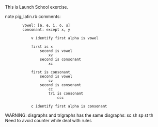 This is Launch School exercise.



note pig_latin.rb comments:

			vowel: [a, e, i, o, u]
			consonant: except x, y

				v identify first alpha is vowel

				first is x 
					second is vowel
						xv
					second is consonant
						xc 		

				first is consonant 
					second is vowel
						cv
					second is consonant
						cc
						tri is consonant
							ccc		

				c identify first alpha is consonant					 



WARNING: disgraphs and trigraphs has the same disgraphs:  sc sh sp st th
Need to avoid counter while deal with rules
          